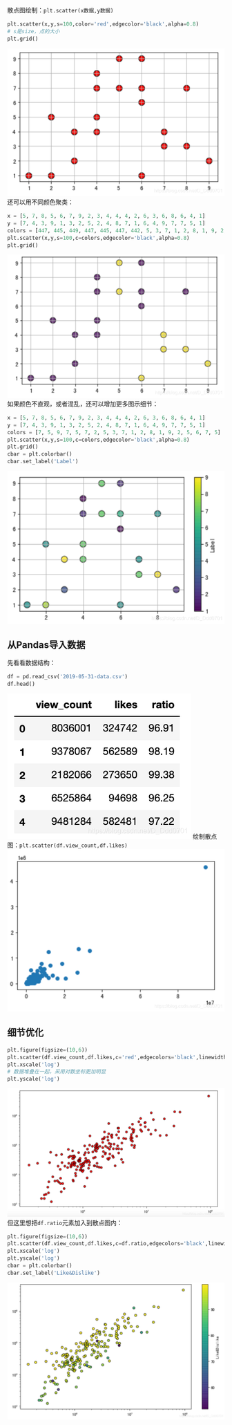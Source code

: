 散点图绘制：`plt.scatter(x数据,y数据)`

```python
plt.scatter(x,y,s=100,color='red',edgecolor='black',alpha=0.8)
# s是size，点的大小
plt.grid()
```
![img.png](img.png)
还可以用不同颜色聚类：
```python
x = [5, 7, 8, 5, 6, 7, 9, 2, 3, 4, 4, 4, 2, 6, 3, 6, 8, 6, 4, 1]
y = [7, 4, 3, 9, 1, 3, 2, 5, 2, 4, 8, 7, 1, 6, 4, 9, 7, 7, 5, 1]
colors = [447, 445, 449, 447, 445, 447, 442, 5, 3, 7, 1, 2, 8, 1, 9, 2, 5, 6, 7, 5]
plt.scatter(x,y,s=100,c=colors,edgecolor='black',alpha=0.8)
plt.grid()
```
![img_1.png](img_1.png)
如果颜色不直观，或者混乱，还可以增加更多图示细节：
```python
x = [5, 7, 8, 5, 6, 7, 9, 2, 3, 4, 4, 4, 2, 6, 3, 6, 8, 6, 4, 1]
y = [7, 4, 3, 9, 1, 3, 2, 5, 2, 4, 8, 7, 1, 6, 4, 9, 7, 7, 5, 1]
colors = [7, 5, 9, 7, 5, 7, 2, 5, 3, 7, 1, 2, 8, 1, 9, 2, 5, 6, 7, 5]
plt.scatter(x,y,s=100,c=colors,edgecolor='black',alpha=0.8)
plt.grid()
cbar = plt.colorbar()
cbar.set_label('Label')
```
![img_2.png](img_2.png)
## 从Pandas导入数据
先看看数据结构：
```python
df = pd.read_csv('2019-05-31-data.csv')
df.head()
```
![img_3.png](img_3.png)
绘制散点图：`plt.scatter(df.view_count,df.likes)`
![img_4.png](img_4.png)
## 细节优化

```python
plt.figure(figsize=(10,6))
plt.scatter(df.view_count,df.likes,c='red',edgecolors='black',linewidths=1,alpha=0.9)
plt.xscale('log')
# 数据堆叠在一起，采用对数坐标更加明显
plt.yscale('log')
```
![img_5.png](img_5.png)
但这里想把`df.ratio`元素加入到散点图内：

```python
plt.figure(figsize=(10,6))
plt.scatter(df.view_count,df.likes,c=df.ratio,edgecolors='black',linewidths=1,alpha=0.9)
plt.xscale('log')
plt.yscale('log')
cbar = plt.colorbar()
cbar.set_label('Like&Dislike')
```
![img_6.png](img_6.png)